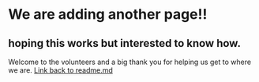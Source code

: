   # We are adding another page!!
  ## hoping this works but interested to know how.
  Welcome to the volunteers and a big thank you for helping us get to where we are.
  [Link back to readme.md](/)  
